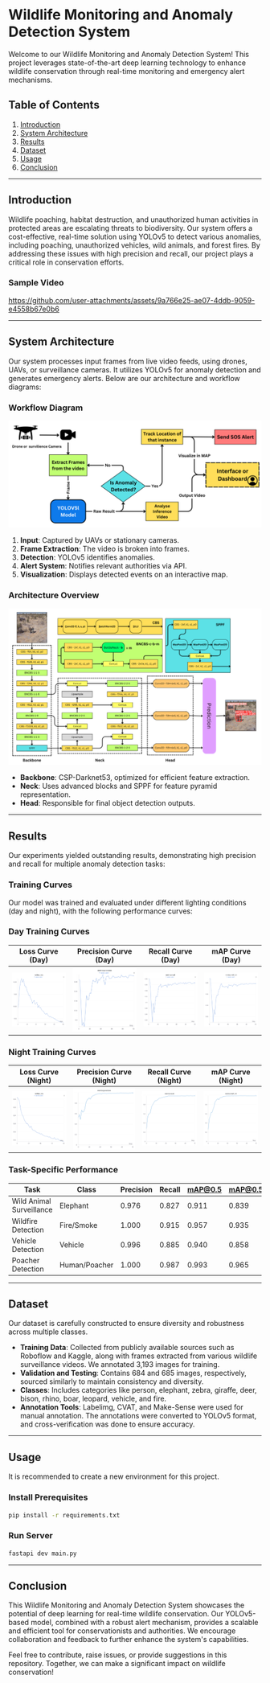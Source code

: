# Wildlife Monitoring and Anomaly Detection System

Welcome to our Wildlife Monitoring and Anomaly Detection System! This project leverages state-of-the-art deep learning technology to enhance wildlife conservation through real-time monitoring and emergency alert mechanisms.

## Table of Contents

1. [Introduction](#introduction)
2. [System Architecture](#system-architecture)
3. [Results](#results)
4. [Dataset](#dataset)
5. [Usage](#usage)
6. [Conclusion](#conclusion)

---

## Introduction

Wildlife poaching, habitat destruction, and unauthorized human activities in protected areas are escalating threats to biodiversity. Our system offers a cost-effective, real-time solution using YOLOv5 to detect various anomalies, including poaching, unauthorized vehicles, wild animals, and forest fires. By addressing these issues with high precision and recall, our project plays a critical role in conservation efforts.

### Sample Video


https://github.com/user-attachments/assets/9a766e25-ae07-4ddb-9059-e4558b67e0b6


---

## System Architecture

Our system processes input frames from live video feeds, using drones, UAVs, or surveillance cameras. It utilizes YOLOv5 for anomaly detection and generates emergency alerts. Below are our architecture and workflow diagrams:

### Workflow Diagram
![Workflow Diagram](./assets/Workflow-yolov5l.png)  

1. **Input**: Captured by UAVs or stationary cameras.
2. **Frame Extraction**: The video is broken into frames.
3. **Detection**: YOLOv5 identifies anomalies.
4. **Alert System**: Notifies relevant authorities via API.
5. **Visualization**: Displays detected events on an interactive map.

### Architecture Overview
![Architecture Diagram](./assets/YOLOV5l%20Architecture.png)  

- **Backbone**: CSP-Darknet53, optimized for efficient feature extraction.
- **Neck**: Uses advanced blocks and SPPF for feature pyramid representation.
- **Head**: Responsible for final object detection outputs.

---

## Results

Our experiments yielded outstanding results, demonstrating high precision and recall for multiple anomaly detection tasks:

### Training Curves

Our model was trained and evaluated under different lighting conditions (day and night), with the following performance curves:

### Day Training Curves
| Loss Curve (Day) | Precision Curve (Day) | Recall Curve (Day) | mAP Curve (Day) |
|:----------------:|:---------------------:|:------------------:|:---------------:|
| ![Loss Curve (Day)](./assets/day-valbox.png) | ![Precision Curve (Day)](./assets/day-pr.png) | ![Recall Curve (Day)](./assets/day-recall.png) | ![mAP Curve (Day)](./assets/day-map05.png) |

### Night Training Curves
| Loss Curve (Night) | Precision Curve (Night) | Recall Curve (Night) | mAP Curve (Night) |
|:------------------:|:-----------------------:|:--------------------:|:-----------------:|
| ![Loss Curve (Night)](./assets/night-val-boxloss.png) | ![Precision Curve (Night)](./assets/metrics_precision.png) | ![Recall Curve (Night)](./assets/metrics_recall.png) | ![mAP Curve (Night)](./assets/metrics_mAP_0.5.png) |


### Task-Specific Performance
| Task                     | Class         | Precision | Recall | mAP@0.5 | mAP@0.5:0.9 |
|-------------------------- |-------------- |-----------|--------|---------|-------------|
| Wild Animal Surveillance  | Elephant      | 0.976     | 0.827  | 0.911   | 0.839       |
| Wildfire Detection        | Fire/Smoke    | 1.000     | 0.915  | 0.957   | 0.935       |
| Vehicle Detection         | Vehicle       | 0.996     | 0.885  | 0.940   | 0.858       |
| Poacher Detection         | Human/Poacher | 1.000     | 0.987  | 0.993   | 0.965       |

---

## Dataset

Our dataset is carefully constructed to ensure diversity and robustness across multiple classes.

- **Training Data**: Collected from publicly available sources such as Roboflow and Kaggle, along with frames extracted from various wildlife surveillance videos. We annotated 3,193 images for training.
- **Validation and Testing**: Contains 684 and 685 images, respectively, sourced similarly to maintain consistency and diversity.
- **Classes**: Includes categories like person, elephant, zebra, giraffe, deer, bison, rhino, boar, leopard, vehicle, and fire.
- **Annotation Tools**: Labelimg, CVAT, and Make-Sense were used for manual annotation. The annotations were converted to YOLOv5 format, and cross-verification was done to ensure accuracy.

---

## Usage
It is recommended to create a new environment for this project.

### Install Prerequisites
```bash
pip install -r requirements.txt
```

### Run Server
```bash
fastapi dev main.py
```

---


## Conclusion

This Wildlife Monitoring and Anomaly Detection System showcases the potential of deep learning for real-time wildlife conservation. Our YOLOv5-based model, combined with a robust alert mechanism, provides a scalable and efficient tool for conservationists and authorities. We encourage collaboration and feedback to further enhance the system's capabilities.

Feel free to contribute, raise issues, or provide suggestions in this repository. Together, we can make a significant impact on wildlife conservation!

